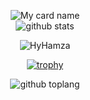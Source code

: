 

<div align="center">

![My card name](https://cardivo.vercel.app/api?name=HyHamza%20&description=Hey%20You%20Welcome%20To%20My%20Profile%20&image=https://i.ibb.co/MPQh6Vw/temp-image.jpg?v=4&backgroundColor=%23e4f2f6&instagram=TalkDrove&github=ANSAR-PANHWAR&)
<BR>
![github stats](https://github-readme-stats.vercel.app/api?username=HyHamza&show_icons=true&theme=radical)
<BR>
<p align="center"> <img src="https://komarev.com/ghpvc/?username=HyHamza&label=Visitors%20count&color=10d9c3&style=plastic" alt="HyHamza" /> </p>

[![trophy](https://github-profile-trophy.vercel.app/?username=HyHamza&theme=onedark)](https://github.com/ryo-ma/github-profile-trophy)

![github toplang](https://github-readme-stats.vercel.app/api/top-langs/?username=HyHamza&layout=compact&theme=nightowl)
  
